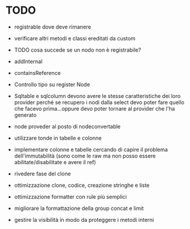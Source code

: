 # TODO

- registrable dove deve rimanere
- verificare altri metodi e classi ereditati da custom

- TODO cosa succede se un nodo non è registrabile?

- addInternal
- containsReference

- Controllo tipo su register Node
- Sqltable e sqlcolumn devono avere le stesse caratteristiche dei loro provider perché se recupero i nodi dalla select devo poter fare quello che facevo prima...oppure devo poter tornare al provider che l'ha generato


- node proveder al posto di nodeconvertable
- utilizzare tonde in tabelle e colonne
- implementare colonne e tabelle cercando di capire il problema dell'immutabilità (sono come le raw ma non posso essere abilitate/disabilitate e avere il ref)
- rivedere fase del clone
- ottimizzazione clone, codice, creazione stringhe e liste
- ottimizzazione formatter con rule più semplici
- migliorare la formattazione della group concat e limit
- gestire la visibilità in modo da proteggere i metodi interni